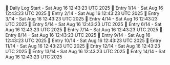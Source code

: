 📅 Daily Log Start - Sat Aug 16 12:43:23 UTC 2025
📌 Entry 1/14 - Sat Aug 16 12:43:23 UTC 2025
📌 Entry 2/14 - Sat Aug 16 12:43:23 UTC 2025
📌 Entry 3/14 - Sat Aug 16 12:43:23 UTC 2025
📌 Entry 4/14 - Sat Aug 16 12:43:23 UTC 2025
📌 Entry 5/14 - Sat Aug 16 12:43:23 UTC 2025
📌 Entry 6/14 - Sat Aug 16 12:43:23 UTC 2025
📌 Entry 7/14 - Sat Aug 16 12:43:23 UTC 2025
📌 Entry 8/14 - Sat Aug 16 12:43:23 UTC 2025
📌 Entry 9/14 - Sat Aug 16 12:43:23 UTC 2025
📌 Entry 10/14 - Sat Aug 16 12:43:23 UTC 2025
📌 Entry 11/14 - Sat Aug 16 12:43:23 UTC 2025
📌 Entry 12/14 - Sat Aug 16 12:43:23 UTC 2025
📌 Entry 13/14 - Sat Aug 16 12:43:23 UTC 2025
📌 Entry 14/14 - Sat Aug 16 12:43:23 UTC 2025
